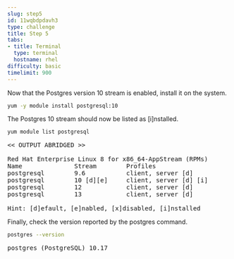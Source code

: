 ```yaml
---
slug: step5
id: 11wqbdpdavh3
type: challenge
title: Step 5
tabs:
- title: Terminal
  type: terminal
  hostname: rhel
difficulty: basic
timelimit: 900
---
```

Now that the Postgres version 10 stream is enabled, install it on the system.

```bash
yum -y module install postgresql:10
```

The Postgres 10 stream should now be listed as [i]nstalled.

```bash
yum module list postgresql
```

<pre class="file">
<< OUTPUT ABRIDGED >>

Red Hat Enterprise Linux 8 for x86_64-AppStream (RPMs)
Name              Stream        Profiles
postgresql        9.6           client, server [d]
postgresql        10 [d][e]     client, server [d] [i]
postgresql        12            client, server [d]
postgresql        13            client, server [d]

Hint: [d]efault, [e]nabled, [x]disabled, [i]nstalled
</pre>

Finally, check the version reported by the postgres command.

```bash
postgres --version
```

<pre class="file">
postgres (PostgreSQL) 10.17
</pre>
